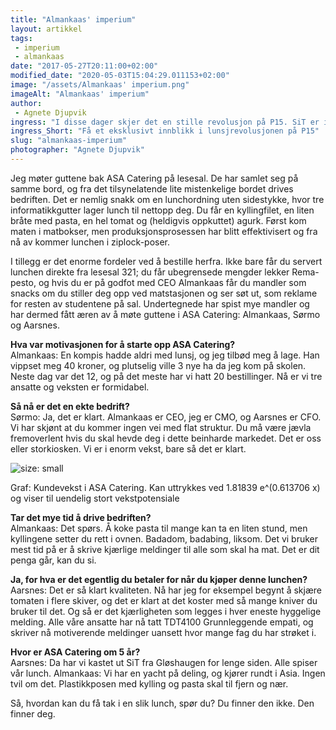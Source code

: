 ```yaml
---
title: "Almankaas' imperium"
layout: artikkel 
tags: 
 - imperium
 - almankaas
date: "2017-05-27T20:11:00+02:00"
modified_date: "2020-05-03T15:04:29.011153+02:00"
image: "/assets/Almankaas' imperium.png"
imageAlt: "Almankaas' imperium"
author:
 - Agnete Djupvik
ingress: "I disse dager skjer det en stille revolusjon på P15. SiT er i harnisk over tapte inntekter fra Dagens baguetter, og selv Onlinekontoret har kjent på kroppen at salget av Mama-nudler har gått ned med hele 6 kroner. Møt gutta bak storsuksessen."
ingress_Short: "Få et eksklusivt innblikk i lunsjrevolusjonen på P15"
slug: "almankaas-imperium"
photographer: "Agnete Djupvik"
---
```

Jeg møter guttene bak ASA Catering på lesesal. De har samlet seg på samme bord, og fra det tilsynelatende lite mistenkelige bordet drives bedriften. Det er nemlig snakk om en lunchordning uten sidestykke, hvor tre informatikkgutter lager lunch til nettopp deg. 
Du får en kyllingfilet, en liten bråte med pasta, en hel tomat og (heldigvis oppkuttet) agurk. Først kom maten i matbokser, men produksjonsprosessen har blitt effektivisert og fra nå av kommer lunchen i ziplock-poser. 

 
I tillegg er det enorme fordeler ved å bestille herfra. Ikke bare får du servert lunchen direkte fra lesesal 321; du får ubegrensede mengder lekker Rema-pesto, og hvis du er på godfot med CEO Almankaas får du mandler som snacks om du stiller deg opp ved matstasjonen og ser søt ut, som reklame for resten av studentene på sal. Undertegnede har spist mye mandler og har dermed fått æren av å møte guttene i ASA Catering: Almankaas, Sørmo og Aarsnes.
 
**Hva var motivasjonen for å starte opp ASA Catering?**  
Almankaas: En kompis hadde aldri med lunsj, og jeg tilbød meg å lage. Han vippset meg 40 kroner, og plutselig ville 3 nye ha da jeg kom på skolen. Neste dag var det 12, og på det meste har vi hatt 20 bestillinger. Nå er vi tre ansatte og veksten er formidabel.
 
**Så nå er det en ekte bedrift?**  
Sørmo: Ja, det er klart. Almankaas er CEO, jeg er CMO, og Aarsnes er CFO. Vi har skjønt at du kommer ingen vei med flat struktur. Du må være jævla fremoverlent hvis du skal hevde deg i dette beinharde markedet. Det er oss eller storkiosken. Vi er i enorm vekst, bare så det er klart.

![size: small](https://online.ntnu.no/article/55/almankaas-imperium/)
 
Graf: Kundevekst i ASA Catering. Kan uttrykkes ved 1.81839 e^(0.613706 x) og viser til uendelig stort vekstpotensiale
 
**Tar det mye tid å drive bedriften?**  
Almankaas: Det spørs. Å koke pasta til mange kan ta en liten stund, men kyllingene setter du rett i ovnen. Badadom, badabing, liksom. Det vi bruker mest tid på er å skrive kjærlige meldinger til alle som skal ha mat. Det er dit penga går, kan du si. 
 
**Ja, for hva er det egentlig du betaler for når du kjøper denne lunchen?**  
Aarsnes: Det er så klart kvaliteten. Nå har jeg for eksempel begynt å skjære tomaten i flere skiver, og det er klart at det koster med så mange kniver du bruker til det. Og så er det kjærligheten som legges i hver eneste hyggelige melding. Alle våre ansatte har nå tatt TDT4100 Grunnleggende empati, og skriver nå motiverende meldinger uansett hvor mange fag du har strøket i.
 
**Hvor er ASA Catering om 5 år?**  
Aarsnes: Da har vi kastet ut SiT fra Gløshaugen for lenge siden. Alle spiser vår lunch.
Almankaas: Vi har en yacht på deling, og kjører rundt i Asia. Ingen tvil om det. Plastikkposen med kylling og pasta skal til fjern og nær.
 
 
Så, hvordan kan du få tak i en slik lunch, spør du? Du finner den ikke. Den finner deg.
